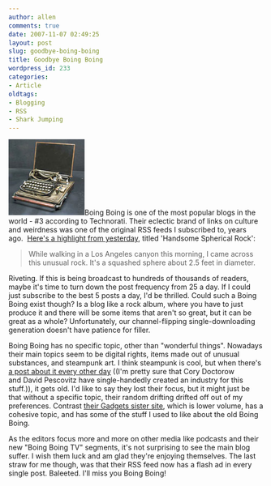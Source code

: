 ```yaml
---
author: allen
comments: true
date: 2007-11-07 02:49:25
layout: post
slug: goodbye-boing-boing
title: Goodbye Boing Boing
wordpress_id: 233
categories:
- Article
oldtags:
- Blogging
- RSS
- Shark Jumping
---
```


![A steampunk laptop.](/images/wp-uploads/2007/11/steampunk.jpg)Boing Boing is one of the most popular blogs in the world - #3 according to Technorati. Their eclectic brand of links on culture and weirdness was one of the original RSS feeds I subscribed to, years ago.  [Here's a highlight from yesterday](http://www.boingboing.net/2007/11/05/handsome-spherical-r.html), titled 'Handsome Spherical Rock':


> While walking in a Los Angeles canyon this morning, I came across this unusual rock. It's a squashed sphere about 2.5 feet in diameter.


Riveting. If this is being broadcast to hundreds of thousands of readers, maybe it's time to turn down the post frequency from 25 a day. If I could just subscribe to the best 5 posts a day, I'd be thrilled. Could such a Boing Boing exist though? Is a blog like a rock album, where you have to just produce it and there will be some items that aren't so great, but it can be great as a whole? Unfortunately, our channel-flipping single-downloading generation doesn't have patience for filler.

Boing Boing has no specific topic, other than "wonderful things". Nowadays their main topics seem to be digital rights, items made out of unusual substances, and steampunk art. I think steampunk is cool, but when there's [a post about it every other day](http://www.google.ca/search?q=site%3Aboingboing.net+steampunk) ((I'm pretty sure that Cory Doctorow and David Pescovitz have single-handedly created an industry for this stuff.)), it gets old. I'd like to say they lost their focus, but it might just be that without a specific topic, their random drifting drifted off out of my preferences. Contrast [their Gadgets sister site](http://gadgets.boingboing.net/), which is lower volume, has a cohesive topic, and has some of the stuff I used to like about the old Boing Boing.

As the editors focus more and more on other media like podcasts and their new "Boing Boing TV" segments, it's not surprising to see the main blog suffer. I wish them luck and am glad they're enjoying themselves. The last straw for me though, was that their RSS feed now has a flash ad in every single post. Baleeted. I'll miss you Boing Boing!
